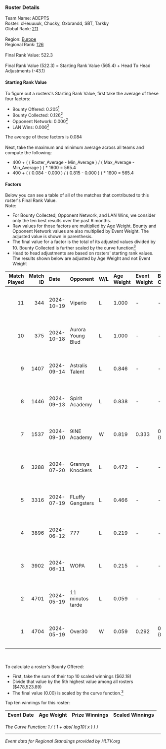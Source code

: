 ### Roster Details<br />
Team Name: ADEPTS<br />
Roster: cHeuuuuk, Chucky, Oxbrandd, SBT, Tarkky<br />
Global Rank: [211](../../standings_global_2024_11_06.md)<br />
<br />
Region: [Europe]( ../../standings_europe_2024_11_06.md)<br />
Regional Rank: [126]( ../../standings_europe_2024_11_06.md)<br />
<br />
Final Rank Value:  522.3<br />
<br />
Final Rank Value (522.3) = Starting Rank Value (565.4) + Head To Head Adjustments (-43.1)<br />

#### Starting Rank Value<br />
To figure out a rosters's Starting Rank Value, first take the average of these four factors:<br />
- Bounty Offered: 0.205[<sup>1</sup>](#table2)
- Bounty Collected: 0.126[<sup>2</sup>](#table1)
- Opponent Network: 0.000[<sup>2</sup>](#table1)
- LAN Wins: 0.006[<sup>2</sup>](#table1)

The average of these factors is 0.084<br />
<br />
Next, take the maximum and minimum average across all teams and compute the following:<br />
- 400 + ( ( Roster_Average - Min_Average ) / ( Max_Average - Min_Average ) ) * 1600 = 565.4
- 400 + ( ( 0.084 - 0.000 ) / ( 0.815 - 0.000 ) ) * 1600 = 565.4


#### Factors<br />
Below you can see a table of all of the matches that contributed to this roster's Final Rank Value.<br />
Note:<br />

- For Bounty Collected, Opponent Network, and LAN Wins, we consider only the ten best results over the past 6 months.
- Raw values for those factors are multiplied by Age Weight. Bounty and Opponent Network values are also multiplied by Event Weight. The adjusted value is shown in parenthesis.
- The final value for a factor is the total of its adjusted values divided by 10. Bounty Collected is further scaled by the curve function[<sup>3</sup>](#curveFunction)
- Head to head adjustments are based on rosters' starting rank values. The results shown below are adjusted by Age Weight and not Event Weight
<span id="table1"></span><br />


| Match Played | Match ID | Date       | Opponent          | W/L | Age Weight | Event Weight | Bounty Collected | Opponent Network | LAN Wins  | H2H Adj. | Roster                                  |
| -: | -: | :- | :- | :- | :- | :- | :- | :- | :- | -: | :- |
|           11 |      344 | 2024-10-19 | Viperio           | L   | 1.000      | -            | -                | -                | -         |   -17.95 | cHeuuuuk, Chucky, Oxbrandd, SBT, Tarkky |
|           10 |      375 | 2024-10-18 | Aurora Young Blud | L   | 1.000      | -            | -                | -                | -         |    -4.86 | cHeuuuuk, Chucky, Oxbrandd, prn, Tarkky |
|            9 |     1407 | 2024-09-14 | Astralis Talent   | L   | 0.846      | -            | -                | -                | -         |   -10.47 | cHeuuuuk, Chucky, Oxbrandd, prn, Tarkky |
|            8 |     1446 | 2024-09-13 | Spirit Academy    | L   | 0.838      | -            | -                | -                | -         |    -2.13 | cHeuuuuk, Chucky, Oxbrandd, prn, Tarkky |
|            7 |     1537 | 2024-09-10 | 9INE Academy      | W   | 0.819      | 0.333        | 0.000 (0.000)    | 0.000 (0.000)    | 0 (0.000) |     7.59 | cHeuuuuk, Chucky, Oxbrandd, prn, Tarkky |
|            6 |     3288 | 2024-07-20 | Grannys Knockers  | L   | 0.472      | -            | -                | -                | -         |    -5.39 | cHeuuuuk, Chucky, Oxbrandd, prn, Tarkky |
|            5 |     3316 | 2024-07-19 | FLuffy Gangsters  | L   | 0.466      | -            | -                | -                | -         |    -3.84 | cHeuuuuk, Chucky, Oxbrandd, prn, Tarkky |
|            4 |     3896 | 2024-06-12 | 777               | L   | 0.219      | -            | -                | -                | -         |    -3.04 | cHeuuuuk, Chucky, Oxbrandd, prn, Tarkky |
|            3 |     3902 | 2024-06-11 | WOPA              | L   | 0.215      | -            | -                | -                | -         |    -2.86 | cHeuuuuk, Chucky, Oxbrandd, prn, Tarkky |
|            2 |     4701 | 2024-05-19 | 11 minutos tarde  | L   | 0.059      | -            | -                | -                | -         |    -0.90 | cHeuuuuk, Chucky, Oxbrandd, prn, Tarkky |
|            1 |     4704 | 2024-05-19 | Over30            | W   | 0.059      | 0.292        | 0.000 (0.000)    | 0.002 (0.000)    | 1 (0.059) |     0.75 | cHeuuuuk, Chucky, Oxbrandd, prn, Tarkky |

<br />
<span id="table2"></span><br />
To calculate a roster's Bounty Offered:<br />

- First, take the sum of their top 10 scaled winnings ($62.18)
- Divide that value by the 5th highest value among all rosters ($478,523.89)
- The final value (0.00) is scaled by the curve function.[<sup>3</sup>](#curveFunction)

Top ten winnings for this roster:<br />

| Event Date | Age Weight | Prize Winnings | Scaled Winnings |
| :- | -: | :- | :- |


<span id="curveFunction"></span>_The Curve Function: 1 / ( 1 + abs( log10( x ) ) )_<br />

---
_Event data for Regional Standings provided by HLTV.org_<br />
